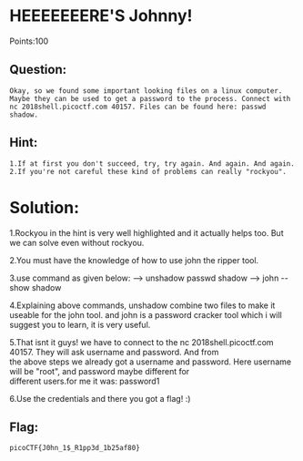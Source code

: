# HEEEEEEERE'S Johnny!

Points:100

## Question:

```
Okay, so we found some important looking files on a linux computer. Maybe they can be used to get a password to the process. Connect with nc 2018shell.picoctf.com 40157. Files can be found here: passwd shadow. 
```


## Hint:

```
1.If at first you don't succeed, try, try again. And again. And again.
2.If you're not careful these kind of problems can really "rockyou".
```


# Solution:

  1.Rockyou in the hint is very well highlighted and it actually helps too. But we can solve even without rockyou.

  2.You must have the knowledge of how to use john the ripper tool. 
   
  3.use command as given below:
  --> unshadow passwd shadow
  --> john --show shadow
  
  4.Explaining above commands, unshadow combine two files to make it useable for the john tool. and john is a password cracker
  tool which i will suggest you to learn, it is very useful.

  5.That isnt it guys! we have to connect to the nc 2018shell.picoctf.com 40157. They will ask username and password. And from  
  the above steps we already got a username and password. Here username will be "root", and password maybe different for   
  different users.for me it was: password1 
  
  6.Use the credentials  and there you got a flag! :)

## Flag:

```
picoCTF{J0hn_1$_R1pp3d_1b25af80}
```
